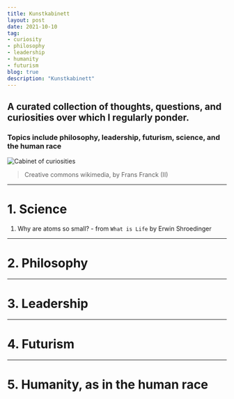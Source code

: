 ```yaml
---
title: Kunstkabinett
layout: post
date: 2021-10-10
tag:
- curiosity
- philosophy
- leadership
- humanity
- futurism
blog: true
description: "Kunstkabinett"
---
```


## A curated collection of thoughts, questions, and curiosities over which I regularly ponder.
### Topics include philosophy, leadership, futurism, science, and the human race

![Cabinet of curiosities](hhttps://upload.wikimedia.org/wikipedia/commons/thumb/0/04/Frans_Francken_%28II%29%2C_Kunst-_und_Rarit%C3%A4tenkammer_%281636%29.jpg/512px-Frans_Francken_%28II%29%2C_Kunst-_und_Rarit%C3%A4tenkammer_%281636%29.jpg)
  > Creative commons wikimedia, by Frans Franck (II)

---
# 1. Science
1. Why are atoms so small? - from `What is Life` by Erwin Shroedinger

---
# 2. Philosophy

---
# 3. Leadership

---
# 4. Futurism

---
# 5. Humanity, as in the human race
